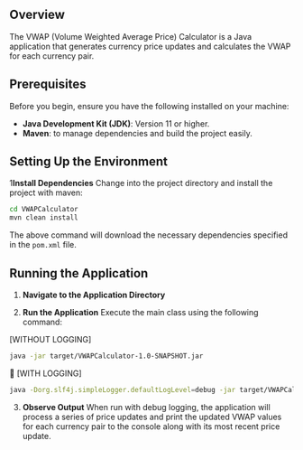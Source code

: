 ## Overview
The VWAP (Volume Weighted Average Price) Calculator is a Java application that generates currency price updates and calculates the VWAP for each currency pair.

## Prerequisites
Before you begin, ensure you have the following installed on your machine:

- **Java Development Kit (JDK)**: Version 11 or higher. 
- **Maven**: to manage dependencies and build the project easily.

## Setting Up the Environment

1**Install Dependencies**
   Change into the project directory and install the project with maven:
   ```bash
   cd VWAPCalculator
   mvn clean install
   ```
   The above command will download the necessary dependencies specified in the `pom.xml` file.

## Running the Application

1. **Navigate to the Application Directory**

2. **Run the Application**
Execute the main class using the following command:

[WITHOUT LOGGING]
   ```bash
   java -jar target/VWAPCalculator-1.0-SNAPSHOT.jar
   ```
📝 [WITH LOGGING]

   ```bash
   java -Dorg.slf4j.simpleLogger.defaultLogLevel=debug -jar target/VWAPCalculator-1.0-SNAPSHOT.jar 
   ```

3. **Observe Output**
   When run with debug logging, the application will process a series of price updates and print the updated VWAP values for each currency pair to the console along with its most recent price update.
